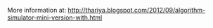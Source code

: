 More information at: http://thariya.blogspot.com/2012/09/algorithm-simulator-mini-version-with.html
